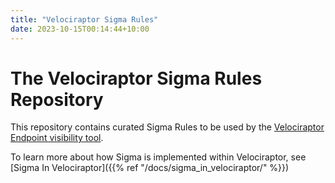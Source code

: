```yaml
---
title: "Velociraptor Sigma Rules"
date: 2023-10-15T00:14:44+10:00
---
```


# The Velociraptor Sigma Rules Repository

This repository contains curated Sigma Rules to be used by the
[Velociraptor Endpoint visibility
tool](https://docs.velociraptor.app).

To learn more about how Sigma is implemented within Velociraptor, see
[Sigma In Velociraptor]({{% ref "/docs/sigma_in_velociraptor/" %}})

